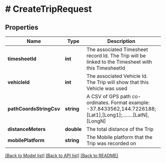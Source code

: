 # # CreateTripRequest

## Properties

Name | Type | Description | Notes
------------ | ------------- | ------------- | -------------
**timesheetId** | **int** | The associated Timesheet record Id.  The Trip will be linked to the Timesheet with this TimesheetId | [optional] 
**vehicleId** | **int** | The associated Vehicle Id.  The Trip will show that this Vehicle was used | [optional] 
**pathCoordsStringCsv** | **string** | A CSV of GPS path co-ordinates.  Format example: -37.8433562,144.7226188;[Lat1],[Long1];........[LatN],[LongN] | [optional] 
**distanceMeters** | **double** | The total distance of the Trip | [optional] 
**mobilePlatform** | **string** | The Mobile platform that the Trip was recorded on | [optional] 

[[Back to Model list]](../../README.md#documentation-for-models) [[Back to API list]](../../README.md#documentation-for-api-endpoints) [[Back to README]](../../README.md)


